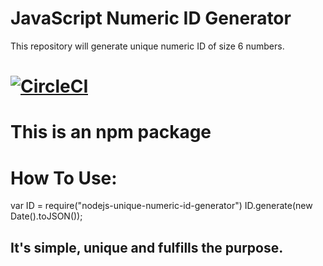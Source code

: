 # JavaScript Numeric ID Generator
This repository will generate unique numeric ID of size 6 numbers.
<br>

# [![CircleCI](https://circleci.com/gh/circleci/circleci-docs.svg?style=svg)](https://circleci.com/gh/gopalanand333/nodejs-unique-numeric-ID-generator)

# This is an npm package

# How To Use:
var ID = require("nodejs-unique-numeric-id-generator")
ID.generate(new Date().toJSON());

## It's simple, unique and fulfills the purpose.
